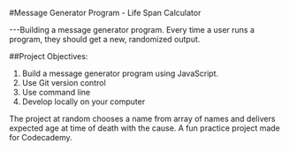 #Message Generator Program - Life Span Calculator

---Building a message generator program. Every time a user runs a program, they should get a new, randomized output.

##Project Objectives:

1. Build a message generator program using JavaScript.
2. Use Git version control
3. Use command line
4. Develop locally on your computer

The project at random chooses a name from array of names and delivers expected age at time of death with the cause. A fun practice project made for Codecademy.
